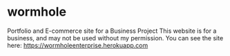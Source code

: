 # wormhole
Portfolio and E-commerce site for a Business Project
This website is for a business, and may not be used without my permission.
You can see the site here: https://wormholeenterprise.herokuapp.com